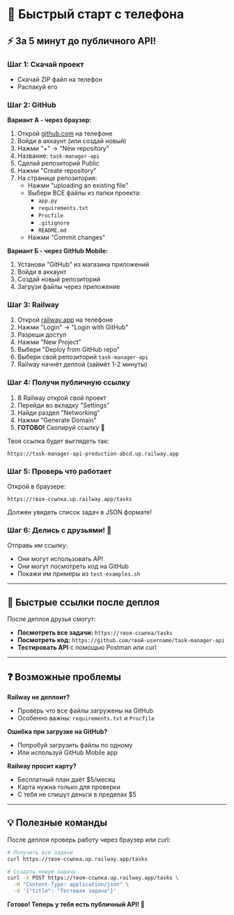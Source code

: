 # 📱 Быстрый старт с телефона

## ⚡ За 5 минут до публичного API!

### Шаг 1: Скачай проект
- Скачай ZIP файл на телефон
- Распакуй его

### Шаг 2: GitHub
**Вариант А - через браузер:**
1. Открой [github.com](https://github.com) на телефоне
2. Войди в аккаунт (или создай новый)
3. Нажми "+" → "New repository"
4. Название: `task-manager-api`
5. Сделай репозиторий Public
6. Нажми "Create repository"
7. На странице репозитория:
   - Нажми "uploading an existing file"
   - Выбери ВСЕ файлы из папки проекта:
     * `app.py`
     * `requirements.txt`
     * `Procfile`
     * `.gitignore`
     * `README.md`
   - Нажми "Commit changes"

**Вариант Б - через GitHub Mobile:**
1. Установи "GitHub" из магазина приложений
2. Войди в аккаунт
3. Создай новый репозиторий
4. Загрузи файлы через приложение

### Шаг 3: Railway
1. Открой [railway.app](https://railway.app) на телефоне
2. Нажми "Login" → "Login with GitHub"
3. Разреши доступ
4. Нажми "New Project"
5. Выбери "Deploy from GitHub repo"
6. Выбери свой репозиторий `task-manager-api`
7. Railway начнёт деплой (займёт 1-2 минуты)

### Шаг 4: Получи публичную ссылку
1. В Railway открой свой проект
2. Перейди во вкладку "Settings"
3. Найди раздел "Networking"
4. Нажми "Generate Domain"
5. **ГОТОВО!** Скопируй ссылку 🎉

Твоя ссылка будет выглядеть так:
```
https://task-manager-api-production-abcd.up.railway.app
```

### Шаг 5: Проверь что работает
Открой в браузере:
```
https://твоя-ссылка.up.railway.app/tasks
```

Должен увидеть список задач в JSON формате!

### Шаг 6: Делись с друзьями! 🎉
Отправь им ссылку:
- Они могут использовать API
- Они могут посмотреть код на GitHub
- Покажи им примеры из `test-examples.sh`

---

## 🎯 Быстрые ссылки после деплоя

После деплоя друзья смогут:
- **Посмотреть все задачи:** `https://твоя-ссылка/tasks`
- **Посмотреть код:** `https://github.com/твой-username/task-manager-api`
- **Тестировать API** с помощью Postman или curl

---

## ❓ Возможные проблемы

**Railway не деплоит?**
- Проверь что все файлы загружены на GitHub
- Особенно важны: `requirements.txt` и `Procfile`

**Ошибка при загрузке на GitHub?**
- Попробуй загрузить файлы по одному
- Или используй GitHub Mobile app

**Railway просит карту?**
- Бесплатный план даёт $5/месяц
- Карта нужна только для проверки
- С тебя не спишут деньги в пределах $5

---

## 💡 Полезные команды

После деплоя проверь работу через браузер или curl:

```bash
# Получить все задачи
curl https://твоя-ссылка.up.railway.app/tasks

# Создать новую задачу
curl -X POST https://твоя-ссылка.up.railway.app/tasks \
  -H "Content-Type: application/json" \
  -d '{"title": "Тестовая задача"}'
```

**Готово! Теперь у тебя есть публичный API! 🚀**
